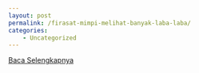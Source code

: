 ```yaml
---
layout: post
permalink: /firasat-mimpi-melihat-banyak-laba-laba/
categories:
    - Uncategorized
---
```


[Baca Selengkapnya](/07)